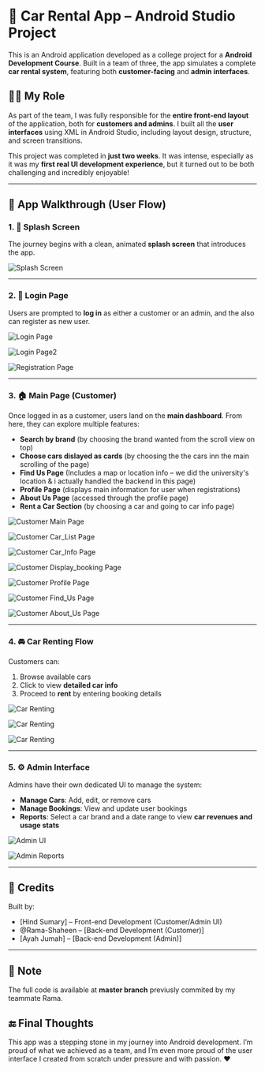 # 🚗 Car Rental App – Android Studio Project

This is an Android application developed as a college project for a **Android Development Course**. Built in a team of three, the app simulates a complete **car rental system**, featuring both **customer-facing** and **admin interfaces**.

## 👩‍💻 My Role

As part of the team, I was fully responsible for the **entire front-end layout** of the application, both for **customers and admins**. I built all the **user interfaces** using XML in Android Studio, including layout design, structure, and screen transitions.

This project was completed in **just two weeks**. It was intense, especially as it was my **first real UI development experience**, but it turned out to be both challenging and incredibly enjoyable!

---

## 🚀 App Walkthrough (User Flow)

### 1. 📱 Splash Screen
The journey begins with a clean, animated **splash screen** that introduces the app.

![Splash Screen](photos/splash.png)

---

### 2. 🔐 Login Page
Users are prompted to **log in** as either a customer or an admin, and the also can register as new user.

![Login Page](photos/login.png)

![Login Page2](photos/login2.png)

![Registration Page](photos/register.png)

---

### 3. 🏠 Main Page (Customer)
Once logged in as a customer, users land on the **main dashboard**. From here, they can explore multiple features:
- **Search by brand** (by choosing the brand wanted from the scroll view on top)
- **Choose cars dislayed as cards** (by choosing the the cars inn the main scrolling of the page)
- **Find Us Page** (Includes a map or location info – we did the university's location & i actually handled the backend in this page)
- **Profile Page** (displays main information for user when registrations)
- **About Us Page** (accessed through the profile page)
- **Rent a Car Section** (by choosing a car and going to car info page)

![Customer Main Page](photos/main1.png)

![Customer Car_List Page](photos/CarList.png)

![Customer Car_Info Page](photos/carinfo.png)

![Customer Display_booking Page](photos/booking.png)

![Customer Profile Page](photos/profile.png)

![Customer Find_Us Page](photos/findUs.png)

![Customer About_Us Page](photos/aboutUs.png)

---

### 4. 🚘 Car Renting Flow
Customers can:
1. Browse available cars
2. Click to view **detailed car info**
3. Proceed to **rent** by entering booking details

![Car Renting](photos/rent1.png)

![Car Renting](photos/rent2.png)

![Car Renting](photos/rent3.png)

---

### 5. ⚙️ Admin Interface
Admins have their own dedicated UI to manage the system:
- **Manage Cars**: Add, edit, or remove cars
- **Manage Bookings**: View and update user bookings
- **Reports**: Select a car brand and a date range to view **car revenues and usage stats**

![Admin UI](photos/mainadmin.png)

![Admin Reports](photos/reportadmin.png)

---


## 📣 Credits

Built by:
- [Hind Sumary] – Front-end Development (Customer/Admin UI)
- @Rama-Shaheen – [Back-end Development (Customer)]
- [Ayah Jumah] – [Back-end Development (Admin)]

---

## 📝 Note

The full code is available at **master branch** previusly commited by my teammate Rama. 

## 🔚 Final Thoughts

This app was a stepping stone in my journey into Android development. I’m proud of what we achieved as a team, and I’m even more proud of the user interface I created from scratch under pressure and with passion. ❤️

